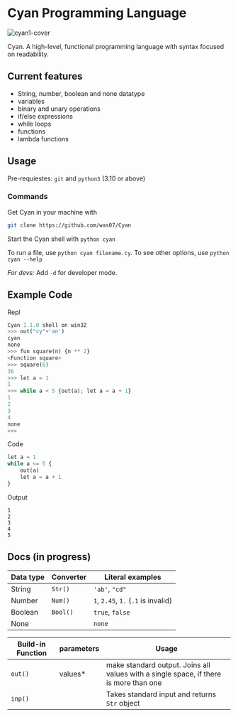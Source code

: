 # Cyan Programming Language
![cyan1-cover](https://user-images.githubusercontent.com/93242673/186955621-f0f9f58d-fdbc-40eb-8e32-ba558f3d2dd4.png)

Cyan. A high-level, functional programming language with syntax focused on readability.

## Current features

- String, number, boolean and none datatype
- variables
- binary and unary operations
- if/else expressions
- while loops
- functions
- lambda functions

## Usage

Pre-requiestes: `git` and `python3` (3.10 or above)

### Commands

Get Cyan in your machine with
```bash
git clone https://github.com/was07/Cyan
```
Start the Cyan shell with `python cyan`

To run a file, use `python cyan filename.cy`. To see other options, use `python cyan --help`

*For devs:* Add `-d` for developer mode.

## Example Code

Repl
```py
Cyan 1.1.0 shell on win32
>>> out("cy"+'an')
cyan
none
>>> fun square(n) {n ** 2}
<Function square>
>>> square(6)
36
>>> let a = 1
1
>>> while a < 5 {out(a); let a = a + 1}
1
2
3
4
none
>>>
```

Code
```py
let a = 1
while a <= 5 {
    out(a)
    let a = a + 1
}
```
Output
```
1
2
3
4
5
```

## Docs (in progress)

| Data type | Converter   | Literal examples                             |
|-----------|-------------|--------------------------------------|
| String    | `Str()`     | `'ab'`, `"cd"`                       |
| Number    | `Num()`     | `1`, `2.45`, `1.` (`.1` is invalid)  |
| Boolean   | `Bool()`    | `true`, `false`                      |
| None      |             | `none`                               |

| Build-in Function | parameters | Usage                                                                                |
|-------------------|------------|--------------------------------------------------------------------------------------|
| `out()`           | values*    | make standard output. Joins all values with a single space, if there is more than one |
| `inp()`           |            | Takes standard input and returns `Str` object                                        |